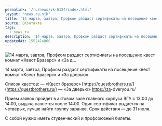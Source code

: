 ```yaml
---
permalink: '/ru/news/vk-6124/index.html'
layout: 'news.ru.njk'
title: '14 марта, завтра, Профком раздаст сертификаты на посещение квест комнат «Квест Бразерс» и «За д'
source: ВКонтакте
tags:
  - news_ru
description: '14 марта, завтра, Профком раздаст сертификаты на посещение квест комнат «Квест Бразерс» и «За д…'
updatedAt: 1552474860
---
```

![14 марта, завтра, Профком раздаст сертификаты на посещение квест комнат «Квест Бразерс» и «За д…](https://sun9-18.userapi.com/impf/c850416/v850416936/1cb5/kjG4-S4_MrA.jpg?size=1024x642&quality=96&proxy=1&sign=d9a8659ec620118f6a72913e5120daf0&c_uniq_tag=-0_pMPw9gxCLBpSTfS48uYC0EZ__7xWQl33KWBVndY8&type=album)

14 марта, завтра, Профком раздаст сертификаты на посещение квест комнат «Квест Бразерс» и «За дверью».

Список квестов:
— «Квест бразерс» [https://questbrothers.ru/](https://questbrothers.ru/)
— «За дверью» [https://za](https://za)-dveryou.ru/

Прием заявок пройдет в актовом зале главного корпуса ВГУ с 13:00 до 14:00, выдача начнется после 14:00. Один сертификат выдаётся на четверых, лучше найти группу заранее. Срок действия — до 31 июля.

С собой нужно иметь студенческий и профсоюзный билеты.
